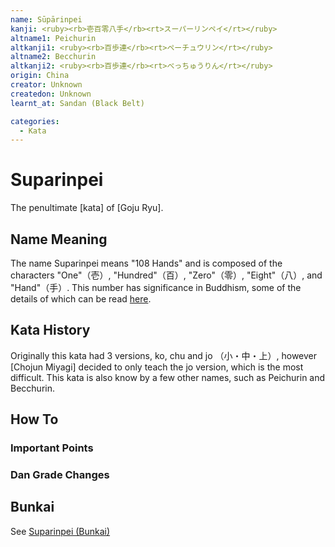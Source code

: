 ```yaml
---
name: Sūpārinpei
kanji: <ruby><rb>壱百零八手</rb><rt>スーパーリンペイ</rt></ruby>
altname1: Peichurin
altkanji1: <ruby><rb>百歩連</rb><rt>ペーチュウリン</rt></ruby>
altname2: Becchurin
altkanji2: <ruby><rb>百歩連</rb><rt>べっちゅうりん</rt></ruby>
origin: China
creator: Unknown
createdon: Unknown
learnt_at: Sandan (Black Belt)

categories:
  - Kata
---
```


# Suparinpei

<Infobox/>

The penultimate [kata] of [Goju Ryu].

## Name Meaning

The name Suparinpei means "108 Hands" and is composed of the characters "One"（壱）, "Hundred"（百）, "Zero"（零）, "Eight"（八）, and "Hand"（手）. This number has significance in Buddhism, some of the details of which can be read [here](<https://en.wikipedia.org/wiki/108_(number)#Buddhism>).

## Kata History

Originally this kata had 3 versions, ko, chu and jo （小・中・上）, however [Chojun Miyagi] decided to only teach the jo version, which is the most difficult.
This kata is also know by a few other names, such as Peichurin and Becchurin.

## How To

<Wiki-Video url="https://youtu.be/znVHgcPISKg" />

### Important Points

### Dan Grade Changes

## Bunkai

See [Suparinpei (Bunkai)](/bunkai/suparinpei)
